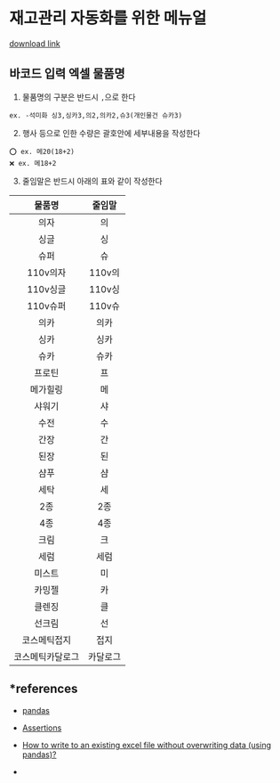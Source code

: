 # 재고관리 자동화를 위한 메뉴얼

[download link](https://github.com/Alpaca92/healstem/archive/refs/heads/master.zip)

## 바코드 입력 엑셀 물품명

1. 물품명의 구분은 반드시 `,`으로 한다

```
ex. -석미화 싱3,싱카3,의2,의카2,슈3(개인물건 슈카3)
```

2. 행사 등으로 인한 수량은 괄호안에 세부내용을 작성한다

```
⭕ ex. 메20(18+2)
❌ ex. 메18+2
```

3. 줄임말은 반드시 아래의 표와 같이 작성한다

|물품명|줄임말|
|:---:|:----:|
|의자|의|
|싱글|싱|
|슈퍼|슈|
|110v의자|110v의|
|110v싱글|110v싱|
|110v슈퍼|110v슈|
|의카|의카|
|싱카|싱카|
|슈카|슈카|
|프로틴|프|
|메가힐링|메|
|샤워기|샤|
|수전|수|
|간장|간|
|된장|된|
|샴푸|샴|
|세탁|세|
|2종|2종|
|4종|4종|
|크림|크|
|세럼|세럼|
|미스트|미|
|카밍젤|카|
|클렌징|클|
|선크림|선|
|코스메틱접지|접지|
|코스메틱카달로그|카달로그|

## \*references

- [pandas](https://pandas.pydata.org/)

- [Assertions](https://developer.mozilla.org/en-US/docs/Web/JavaScript/Guide/Regular_Expressions/Assertions)

- [How to write to an existing excel file without overwriting data (using pandas)?](https://stackoverflow.com/questions/20219254/how-to-write-to-an-existing-excel-file-without-overwriting-data-using-pandas)

- 























